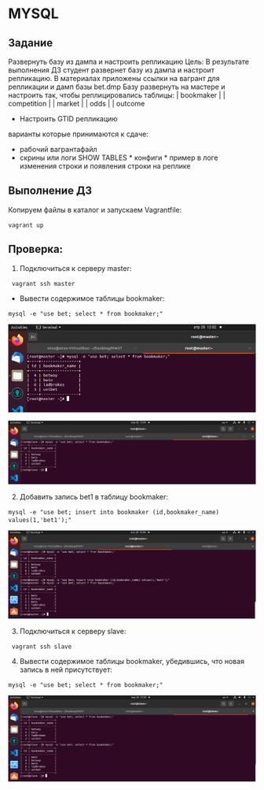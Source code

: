 # MYSQL

## Задание

Развернуть базу из дампа и настроить репликацию Цель: В результате выполнения ДЗ студент развернет базу из дампа и настроит репликацию. В материалах приложены ссылки на вагрант для репликации и дамп базы bet.dmp Базу развернуть на мастере и настроить так, чтобы реплицировались таблицы: | bookmaker | | competition | | market | | odds | | outcome

* Настроить GTID репликацию

варианты которые принимаются к сдаче:

- рабочий вагрантафайл
- скрины или логи SHOW TABLES * конфиги * пример в логе изменения строки и появления строки на реплике


## Выполнение ДЗ

Копируем файлы в каталог и запускаем Vagrantfile:

```shell
vagrant up
```

## Проверка:

1. Подключиться к серверу master:

```shell
 vagrant ssh master
```

- Вывести содержимое таблицы bookmaker:

```shell
mysql -e "use bet; select * from bookmaker;"
```

![image 1](https://github.com/IvanPrivalov/HW27/blob/master/screens/1.png)

![image 2](https://github.com/IvanPrivalov/HW27/blob/master/screens/2.png)

2. Добавить запись bet1 в таблицу bookmaker:

```shell
mysql -e "use bet; insert into bookmaker (id,bookmaker_name) values(1,'bet1');"
```

![image 3](https://github.com/IvanPrivalov/HW27/blob/master/screens/3.png)

3. Подключиться к серверу slave:

```shell
 vagrant ssh slave
```

4. Вывести содержимое таблицы bookmaker, убедившись, что новая запись в ней присутствует:

```shell
mysql -e "use bet; select * from bookmaker;"
```

![image 4](https://github.com/IvanPrivalov/HW27/blob/master/screens/4.png)








